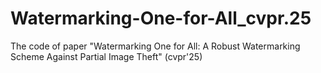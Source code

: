 # Watermarking-One-for-All_cvpr.25
The code of paper "Watermarking One for All: A Robust Watermarking Scheme Against Partial Image Theft" (cvpr'25)
